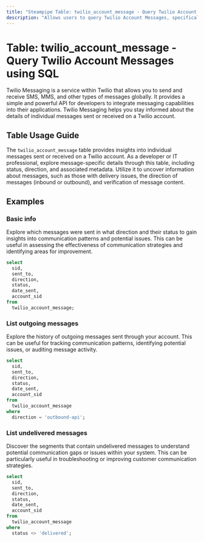 ```yaml
---
title: "Steampipe Table: twilio_account_message - Query Twilio Account Messages using SQL"
description: "Allows users to query Twilio Account Messages, specifically the details of individual messages sent or received on a Twilio account, providing insights into message traffic and potential anomalies."
---
```


# Table: twilio_account_message - Query Twilio Account Messages using SQL

Twilio Messaging is a service within Twilio that allows you to send and receive SMS, MMS, and other types of messages globally. It provides a simple and powerful API for developers to integrate messaging capabilities into their applications. Twilio Messaging helps you stay informed about the details of individual messages sent or received on a Twilio account.

## Table Usage Guide

The `twilio_account_message` table provides insights into individual messages sent or received on a Twilio account. As a developer or IT professional, explore message-specific details through this table, including status, direction, and associated metadata. Utilize it to uncover information about messages, such as those with delivery issues, the direction of messages (inbound or outbound), and verification of message content.

## Examples

### Basic info
Explore which messages were sent in what direction and their status to gain insights into communication patterns and potential issues. This can be useful in assessing the effectiveness of communication strategies and identifying areas for improvement.

```sql
select
  sid,
  sent_to,
  direction,
  status,
  date_sent,
  account_sid
from
  twilio_account_message;
```

### List outgoing messages
Explore the history of outgoing messages sent through your account. This can be useful for tracking communication patterns, identifying potential issues, or auditing message activity.

```sql
select
  sid,
  sent_to,
  direction,
  status,
  date_sent,
  account_sid
from
  twilio_account_message
where
  direction = 'outbound-api';
```

### List undelivered messages
Discover the segments that contain undelivered messages to understand potential communication gaps or issues within your system. This can be particularly useful in troubleshooting or improving customer communication strategies.

```sql
select
  sid,
  sent_to,
  direction,
  status,
  date_sent,
  account_sid
from
  twilio_account_message
where
  status <> 'delivered';
```